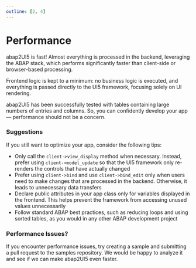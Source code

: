 ```yaml
---
outline: [2, 4]
---
```


# Performance

abap2UI5 is fast! Almost everything is processed in the backend, leveraging the ABAP stack, which performs significantly faster than client-side or browser-based processing. <br>

Frontend logic is kept to a minimum: no business logic is executed, and everything is passed directly to the UI5 framework, focusing solely on UI rendering. <br>

abap2UI5 has been successfully tested with tables containing large numbers of entries and columns. So, you can confidently develop your app — performance should not be a concern.

### Suggestions
If you still want to optimize your app, consider the following tips:
* Only call the `client->view_display` method when necessary. Instead, prefer using `client->model_update` so that the UI5 framework only re-renders the controls that have actually changed
* Prefer using `client->bind` and use `client->bind_edit` only when users need to make changes that are processed in the backend. Otherwise, it leads to unnecessary data transfers
* Declare public attributes in your app class only for variables displayed in the frontend. This helps prevent the framework from accessing unused values unnecessarily
* Follow standard ABAP best practices, such as reducing loops and using sorted tables, as you would in any other ABAP development project

### Performance Issues?
If you encounter performance issues, try creating a sample and submitting a pull request to the samples repository. We would be happy to analyze it and see if we can make abap2UI5 even faster.
